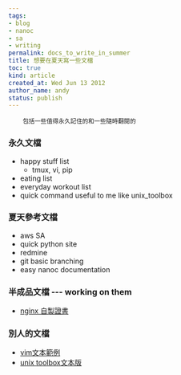 ```yaml
---
tags:
- blog
- nanoc
- sa
- writing
permalink: docs_to_write_in_summer
title: 想要在夏天寫一些文檔
toc: true
kind: article
created_at: Wed Jun 13 2012
author_name: andy
status: publish
---
```


        包括一些值得永久記住的和一些隨時翻閱的


### 永久文檔

  * happy stuff list
    - tmux, vi, pip
  * eating list
  * everyday workout list
  * quick command useful to me like unix_toolbox

### 夏天參考文檔

  * aws SA
  * quick python site
  * redmine 
  * git basic branching
  * easy nanoc documentation


### 半成品文檔 --- working on them
 

  * [nginx 自製證書][nginx]

### 別人的文檔

  * [vim文本範例][vim]
  * [unix toolbox文本版][unixtool]


        
[nginx]: /txt/nginx_self_certificate.txt        "Nginx self signed cert"
[vim]:  /txt/vim_doc_sample_command-t.txt  "vim documentation as an example"
[unixtool]: /txt/unixtoolbox.txt        "unix toolbox"
